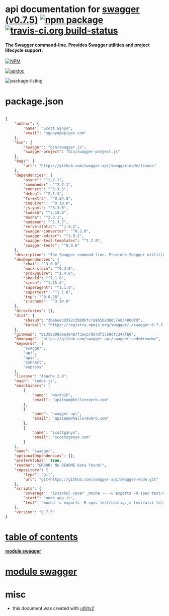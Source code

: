 # api documentation for  [swagger (v0.7.5)](https://github.com/swagger-api/swagger-node#readme)  [![npm package](https://img.shields.io/npm/v/npmdoc-swagger.svg?style=flat-square)](https://www.npmjs.org/package/npmdoc-swagger) [![travis-ci.org build-status](https://api.travis-ci.org/npmdoc/node-npmdoc-swagger.svg)](https://travis-ci.org/npmdoc/node-npmdoc-swagger)
#### The Swagger command-line. Provides Swagger utilities and project lifecycle support.

[![NPM](https://nodei.co/npm/swagger.png?downloads=true)](https://www.npmjs.com/package/swagger)

[![apidoc](https://npmdoc.github.io/node-npmdoc-swagger/build/screen-capture.buildNpmdoc.browser._2Fhome_2Ftravis_2Fbuild_2Fnpmdoc_2Fnode-npmdoc-swagger_2Ftmp_2Fbuild_2Fapidoc.html.png)](https://npmdoc.github.io/node-npmdoc-swagger/build..beta..travis-ci.org/apidoc.html)

![package-listing](https://npmdoc.github.io/node-npmdoc-swagger/build/screen-capture.npmPackageListing.svg)



# package.json

```json

{
    "author": {
        "name": "Scott Ganyo",
        "email": "sganyo@apigee.com"
    },
    "bin": {
        "swagger": "bin/swagger.js",
        "swagger-project": "bin/swagger-project.js"
    },
    "bugs": {
        "url": "https://github.com/swagger-api/swagger-node/issues"
    },
    "dependencies": {
        "async": "^1.2.1",
        "commander": "^2.7.1",
        "connect": "^3.3.5",
        "debug": "^2.1.3",
        "fs-extra": "^0.24.0",
        "inquirer": "^0.10.0",
        "js-yaml": "^3.3.0",
        "lodash": "^3.10.0",
        "mocha": "^2.2.1",
        "nodemon": "^1.3.7",
        "serve-static": "^1.9.2",
        "swagger-converter": "^0.2.0",
        "swagger-editor": "^2.9.2",
        "swagger-test-templates": "^1.2.0",
        "swagger-tools": "^0.9.0"
    },
    "description": "The Swagger command-line. Provides Swagger utilities and project lifecycle support.",
    "devDependencies": {
        "chai": "^3.0.0",
        "mock-stdin": "^0.3.0",
        "proxyquire": "^1.4.0",
        "should": "^7.1.0",
        "sinon": "^1.15.4",
        "superagent": "^1.1.0",
        "supertest": "^1.1.0",
        "tmp": "^0.0.28",
        "z-schema": "^3.14.0"
    },
    "directories": {},
    "dist": {
        "shasum": "3be6ee3d392c3b006fc7a9b5b2d60c7e834860fd",
        "tarball": "https://registry.npmjs.org/swagger/-/swagger-0.7.5.tgz"
    },
    "gitHead": "91356200dee38487f3ecb7d67df3cb9dfc34af60",
    "homepage": "https://github.com/swagger-api/swagger-node#readme",
    "keywords": [
        "swagger",
        "api",
        "apis",
        "connect",
        "express"
    ],
    "license": "Apache 2.0",
    "main": "index.js",
    "maintainers": [
        {
            "name": "wordnik",
            "email": "apiteam@helloreverb.com"
        },
        {
            "name": "swagger-api",
            "email": "apiteam@helloreverb.com"
        },
        {
            "name": "scottganyo",
            "email": "scott@ganyo.com"
        }
    ],
    "name": "swagger",
    "optionalDependencies": {},
    "preferGlobal": true,
    "readme": "ERROR: No README data found!",
    "repository": {
        "type": "git",
        "url": "git+https://github.com/swagger-api/swagger-node.git"
    },
    "scripts": {
        "coverage": "istanbul cover _mocha -- -u exports -R spec test/config.js test/util test/commands test/commands/project test/project-skeletons",
        "start": "node app.js",
        "test": "mocha -u exports -R spec test/config.js test/util test/commands test/commands/project test/project-skeletons"
    },
    "version": "0.7.5"
}
```



# <a name="apidoc.tableOfContents"></a>[table of contents](#apidoc.tableOfContents)

#### [module swagger](#apidoc.module.swagger)



# <a name="apidoc.module.swagger"></a>[module swagger](#apidoc.module.swagger)



# misc
- this document was created with [utility2](https://github.com/kaizhu256/node-utility2)
